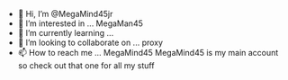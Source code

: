 - 👋 Hi, I’m @MegaMind45jr
- 👀 I’m interested in ... MegaMan45
- 🌱 I’m currently learning ...
- 💞️ I’m looking to collaborate on ... proxy
- 📫 How to reach me ... MegaMind45
MegaMind45 is my main account so check out that one for all my stuff
<!---
MegaMind45jr/MegaMind45jr is a ✨ special ✨ repository because its `README.md` (this file) appears on your GitHub profile.
You can click the Preview link to take a look at your changes.
--->
